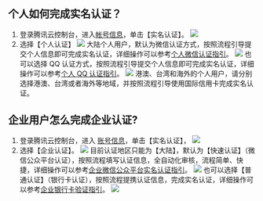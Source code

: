 ## 个人如何完成实名认证？
1. 登录腾讯云控制台，进入[帐号信息](https://console.qcloud.com/developer)，单击【实名认证】。
![](https://mc.qcloudimg.com/static/img/38dfac01f9137c23fc9ba313b1511046/image.png)
2. 选择【个人认证】
![](https://mc.qcloudimg.com/static/img/4c4426a2cff4c901158e8282f0ac69a4/image.png)
大陆个人用户，默认为微信认证方式，按照流程引导提交个人信息即可完成实名认证，详细操作可以参考[个人微信认证指引](https://www.qcloud.com/document/product/378/7365)。
![](https://mc.qcloudimg.com/static/img/af4e7740ffd99aece4f268c791357f01/image.png)
也可以选择 QQ 认证方式，按照流程引导提交个人信息即可完成实名认证，详细操作可以参考[个人 QQ 认证指引](https://www.qcloud.com/document/product/378/5336)。
![](https://mc.qcloudimg.com/static/img/a63813b2b3d71e58f99f143b74be15b4/image.png)
港澳、台湾和海外的个人用户，请分别选择港澳、台湾或者海外等地域，并按照流程引导使用国际信用卡完成实名认证。

## 企业用户怎么完成企业认证?
1. 登录腾讯云控制台，进入 [账号信息](https://console.qcloud.com/developer)，单击【实名认证】，
![](https://mc.qcloudimg.com/static/img/38dfac01f9137c23fc9ba313b1511046/image.png)
2. 选择【企业认证】。
![](https://mc.qcloudimg.com/static/img/d083971da9e76255ec5cd9cf06f34145/image.png)
目前认证地区只能为【大陆】，默认为【快速认证】（微信公众平台认证），按照流程填写认证信息，全自动化审核，流程简单、快捷，详细操作可以参考[企业微信公众平台实名认证指引](https://www.qcloud.com/document/product/378/7568)。
![](https://mc.qcloudimg.com/static/img/41738a5e7d284705aad1e41bab671830/image.png)
也可以选择【普通认证】（银行卡认证），按照流程提携认证信息，完成实名认证，详细操作可以参考[企业银行卡验证指引]()。
![](https://mc.qcloudimg.com/static/img/565211af29df5b1bb292f0c1b4134dce/image.png)
